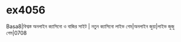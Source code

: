 # ex4056
Basa8|বিশ্বস্ত অনলাইন ক্যাসিনো ও বাজির সাইট | নতুন ক্যাসিনো লাইভ গেম|অনলাইন জুয়া|লাইভ জুজু গেম|0708
